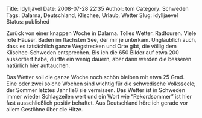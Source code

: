 Title: Idylljävel
Date: 2008-07-28 22:35
Author: tom
Category: Schweden
Tags: Dalarna, Deutschland, Klischee, Urlaub, Wetter
Slug: idylljaevel
Status: published

Zurück von einer knappen Woche in Dalarna. Tolles Wetter. Radtouren.
Viele rote Häuser. Baden im flachsten See, der mir je unterkam.
Unglaublich auch, dass es tatsächlich ganze Wegstrecken und Orte gibt,
die völlig dem Klischee-Schweden entsprechen. Bis ich die 650 Bilder auf
etwa 200 aussortiert habe, dürfte ein wenig dauern, aber dann werden die
besseren natürlich hier auftauchen.

Das Wetter soll die ganze Woche noch schön bleiben mit etwa 25 Grad.
Eine oder zwei solche Wochen sind wichtig für die schwedische
Volksseele; der Sommer letztes Jahr ließ sie vermissen. Das Wetter ist
in Schweden immer wieder Schlagzeilen wert und ein Wort wie
“Rekordsommer” ist hier fast ausschließlich positiv behaftet. Aus
Deutschland höre ich gerade vor allem Gestöhne über die Hitze.

